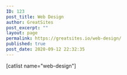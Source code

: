 ```yaml
---
ID: 123
post_title: Web Design
author: GreatSites
post_excerpt: ""
layout: page
permalink: https://greatsites.io/web-design/
published: true
post_date: 2020-09-12 22:32:35
---
```

<!-- wp:shortcode -->
[catlist name="web-design"]
<!-- /wp:shortcode -->